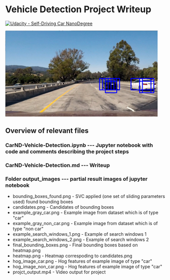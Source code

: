 # **Vehicle Detection Project Writeup** 
[![Udacity - Self-Driving Car NanoDegree](https://s3.amazonaws.com/udacity-sdc/github/shield-carnd.svg)](http://www.udacity.com/drive)

<img src="output_images/bounding_boxes_found.png" width="480" alt="Test Track Sample" />

Overview of relevant files
---
### CarND-Vehicle-Detection.ipynb --- Jupyter notebook with code and comments describing the project steps
### CarND-Vehicle-Detection.md --- Writeup
### Folder output_images --- partial result images of jupyter notebook
* bounding_boxes_found.png - SVC applied (one set of sliding parameters used) found bounding boxes
* candidates.png - Candidates of bounding boxes
* example_gray_car.png - Example image from dataset which is of type "car"
* example_gray_non_car.png - Example image from dataset which is of type "non car"
* example_search_windows_1.png - Example of search windows 1
* example_search_windows_2.png - Example of search windows 2
* final_bounding_boxes.png - Final bounding boxes based on heatmap.png
* heatmap.png - Heatmap correspoding to candidates.png
* hog_image_car.png - Hog features of example image of type "car"
* hog_image_non_car.png - Hog features of example image of type "car"
* projct_output.mp4 - Video output for project
